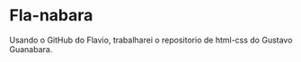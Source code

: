 # Fla-nabara
Usando o GitHub do Flavio, trabalharei o repositorio de html-css do Gustavo Guanabara.
